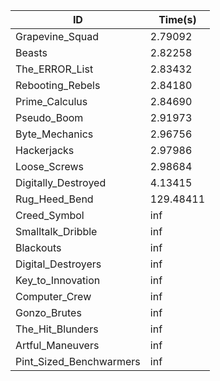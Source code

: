 |ID|Time(s)|
|-|-|
|Grapevine_Squad|2.79092|
|Beasts|2.82258|
|The_ERROR_List|2.83432|
|Rebooting_Rebels|2.84180|
|Prime_Calculus|2.84690|
|Pseudo_Boom|2.91973|
|Byte_Mechanics|2.96756|
|Hackerjacks|2.97986|
|Loose_Screws|2.98684|
|Digitally_Destroyed|4.13415|
|Rug_Heed_Bend|129.48411|
|Creed_Symbol|inf|
|Smalltalk_Dribble|inf|
|Blackouts|inf|
|Digital_Destroyers|inf|
|Key_to_Innovation|inf|
|Computer_Crew|inf|
|Gonzo_Brutes|inf|
|The_Hit_Blunders|inf|
|Artful_Maneuvers|inf|
|Pint_Sized_Benchwarmers|inf|
